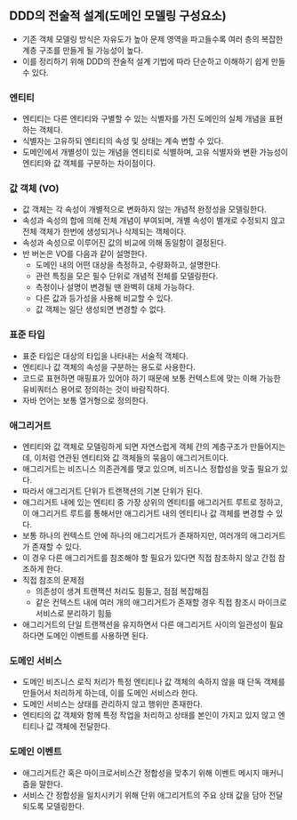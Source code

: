 ## DDD의 전술적 설계(도메인 모델링 구성요소)

* 기존 객체 모델링 방식은 자유도가 높아 문제 영역을 파고들수록 여러 층의 복잡한 계층 구조를 만들게 될 가능성이 높다.
* 이를 정리하기 위해 DDD의 전술적 설계 기법에 따라 단순하고 이해하기 쉽게 만들 수 있다.



### 엔티티

* 엔티티는 다른 엔티티와 구별할 수 있는 식별자를 가진 도메인의 실체 개념을 표현하는 객체다.
* 식별자는 고유하되 엔티티의 속성 및 상태는 계속 변할 수 있다.
* 도메인에서 개별성이 있는 개념을 엔티티로 식별하며, 고유 식별자와 변환 가능성이 엔티티와 값 객체를 구분하는 차이점이다.



### 값 객체 (VO)

* 값 객체는 각 속성이 개별적으로 변화하지 않는 개념적 완정성을 모델링한다.
* 속성과 속성의 합에 의해 전체 개념이 부여되며, 개별 속성이 별개로 수정되지 않고 전체 객체가 한번에 생성되거나 삭제되는 객체이다.
* 속성과 속성으로 이루어진 값의 비교에 의해 동일함이 결정된다.
* 반 버논은 VO를 다음과 같이 설명한다.
  * 도메인 내의 어떤 대상을 측정하고, 수량화하고, 설명한다.
  * 관련 특징을 모은 필수 단위로 개념적 전체를 모델링한다.
  * 측정이나 설명이 변경될 땐 완벽히 대체 가능하다.
  * 다른 값과 등가성을 사용해 비교할 수 있다.
  * 값 객체는 일단 생성되면 변경할 수 없다.



### 표준 타입

* 표준 타입은 대상의 타입을 나타내는 서술적 객체다.
* 엔티티나 값 객체의 속성을 구분하는 용도로 사용한다.
* 코드로 표현하면 매핑표가 있어야 하기 때문에 보통 컨텍스트에 맞는 이해 가능한 유비쿼터스 용어로 정의하는 것이 바람직하다.
* 자바 언어는 보통 열거형으로 정의한다.



### 애그리거트

* 엔티티와 값 객체로 모델링하게 되면 자연스럽게 객체 간의 계층구조가 만들어지는데, 이처럼 연관된 엔티티와 값 객체들의 묶음이 애그리거트이다.
* 애그리거트는 비즈니스 의존관계를 맺고 있으며, 비즈니스 정합성을 맞출 필요가 있다.
* 따라서 애그리거트 단위가 트랜잭션의 기본 단위가 된다.
* 애그리거트 내에 있는 엔티티 중 가장 상위의 엔티티를 애그리거트 루트로 정하고, 이 애그리거트 루트를 통해서만 애그리거트 내의 엔티티나 값 객체를 변경할 수 있다.
* 보통 하나의 컨텍스트 안에 하나의 애그리거트가 존재하지만, 여러개의 애그리거트가 존재할 수 있다.
* 이 경우 다른 애그리거트를 참조해야 할 필요가 있다면 직접 참조하지 않고 간접 참조하게 한다.
* 직접 참조의 문제점
  * 의존성이 생겨 트랜잭션 처리도 힘들고, 점점 복잡해짐
  * 같은 컨텍스트 내에 여러 개의 애그리거트가 존재할 경우 직접 참조시 마이크로서비스로 분리하기 힘듦
* 애그리거트의 단일 트랜잭션을 유지하면서 다른 애그리거트 사이의 일관성이 필요하다면 도메인 이벤트를 사용하면 된다.



### 도메인 서비스

* 도메인 비즈니스 로직 처리가 특정 엔티티나 값 객체의 속하지 않을 때 단독 객체를 만들어서 처리하게 하는데, 이를 도메인 서비스라 한다.
* 도메인 서비스는 상태를 관리하지 않고 행위만 존재한다.
* 엔티티의 값 객체와 함께 특정 작업을 처리하고 상태를 본인이 가지고 있지 않고 엔티티나 값 객체에 전달한다.



### 도메인 이벤트

* 애그리거트간 혹은 마이크로서비스간 정합성을 맞추기 위해 이벤트 메시지 매커니즘을 말한다.
* 서비스 간 정합성을 일치시키기 위해 단위 애그리거트의 주요 상태 값을 담아 전달되도록 모델링한다.